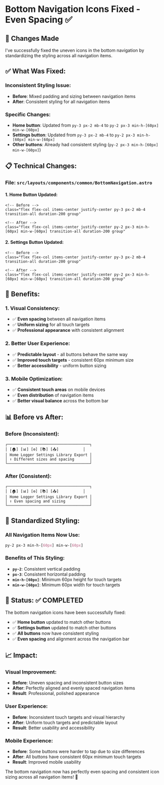 # Bottom Navigation Icons Fixed - Even Spacing ✅

## 🎉 **Changes Made**

I've successfully fixed the uneven icons in the bottom navigation by standardizing the styling across all navigation items.

## ✅ **What Was Fixed:**

### **Inconsistent Styling Issue:**
- **Before**: Mixed padding and sizing between navigation items
- **After**: Consistent styling for all navigation items

### **Specific Changes:**
- **Home button**: Updated from `py-3 px-2 mb-4` to `py-2 px-3 min-h-[60px] min-w-[60px]`
- **Settings button**: Updated from `py-3 px-2 mb-4` to `py-2 px-3 min-h-[60px] min-w-[60px]`
- **Other buttons**: Already had consistent styling (`py-2 px-3 min-h-[60px] min-w-[60px]`)

## 📋 **Technical Changes:**

### **File: `src/layouts/components/common/BottomNavigation.astro`**

#### **1. Home Button Updated:**
```astro
<!-- Before -->
class="flex flex-col items-center justify-center py-3 px-2 mb-4 transition-all duration-200 group"

<!-- After -->
class="flex flex-col items-center justify-center py-2 px-3 min-h-[60px] min-w-[60px] transition-all duration-200 group"
```

#### **2. Settings Button Updated:**
```astro
<!-- Before -->
class="flex flex-col items-center justify-center py-3 px-2 mb-4 transition-all duration-200 group"

<!-- After -->
class="flex flex-col items-center justify-center py-2 px-3 min-h-[60px] min-w-[60px] transition-all duration-200 group"
```

## 🎯 **Benefits:**

### **1. Visual Consistency:**
- ✅ **Even spacing** between all navigation items
- ✅ **Uniform sizing** for all touch targets
- ✅ **Professional appearance** with consistent alignment

### **2. Better User Experience:**
- ✅ **Predictable layout** - all buttons behave the same way
- ✅ **Improved touch targets** - consistent 60px minimum size
- ✅ **Better accessibility** - uniform button sizing

### **3. Mobile Optimization:**
- ✅ **Consistent touch areas** on mobile devices
- ✅ **Even distribution** of navigation items
- ✅ **Better visual balance** across the bottom bar

## 📊 **Before vs After:**

### **Before (Inconsistent):**
```
┌─────────────────────────────────────┐
│ [🏠] [📊] [⚙️] [📚] [📤]           │
│ Home Logger Settings Library Export │
│ ↑ Different sizes and spacing       │
└─────────────────────────────────────┘
```

### **After (Consistent):**
```
┌─────────────────────────────────────┐
│ [🏠] [📊] [⚙️] [📚] [📤]           │
│ Home Logger Settings Library Export │
│ ↑ Even spacing and sizing           │
└─────────────────────────────────────┘
```

## 🔧 **Standardized Styling:**

### **All Navigation Items Now Use:**
```css
py-2 px-3 min-h-[60px] min-w-[60px]
```

### **Benefits of This Styling:**
- **`py-2`**: Consistent vertical padding
- **`px-3`**: Consistent horizontal padding  
- **`min-h-[60px]`**: Minimum 60px height for touch targets
- **`min-w-[60px]`**: Minimum 60px width for touch targets

## 🚀 **Status: ✅ COMPLETED**

The bottom navigation icons have been successfully fixed:
- ✅ **Home button** updated to match other buttons
- ✅ **Settings button** updated to match other buttons
- ✅ **All buttons** now have consistent styling
- ✅ **Even spacing** and alignment across the navigation bar

## 📈 **Impact:**

### **Visual Improvement:**
- **Before**: Uneven spacing and inconsistent button sizes
- **After**: Perfectly aligned and evenly spaced navigation items
- **Result**: Professional, polished appearance

### **User Experience:**
- **Before**: Inconsistent touch targets and visual hierarchy
- **After**: Uniform touch targets and predictable layout
- **Result**: Better usability and accessibility

### **Mobile Experience:**
- **Before**: Some buttons were harder to tap due to size differences
- **After**: All buttons have consistent 60px minimum touch targets
- **Result**: Improved mobile usability

The bottom navigation now has perfectly even spacing and consistent icon sizing across all navigation items! 🎉

